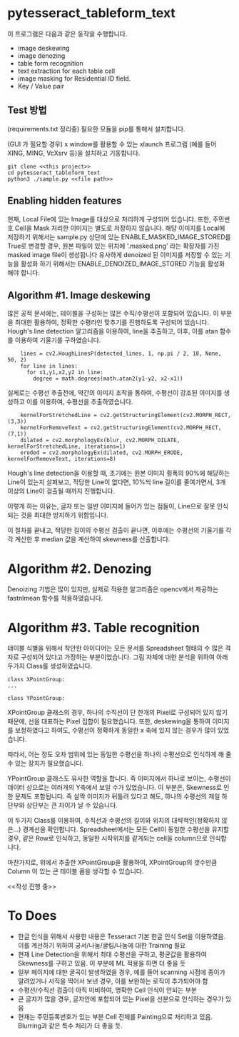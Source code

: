 # pytesseract_tableform_text

이 프로그램은 다음과 같은 동작을 수행합니다. 

 - image deskewing
 - image denozing
 - table form recognition
 - text extraction for each table cell
 - image masking for Residential ID field.
 - Key / Value pair

## Test 방법
(requirements.txt 정리중)
필요한 모듈을 pip를 통해서 설치합니다. 

(GUI 가 필요할 경우)
x window를 활용할 수 있는 xlaunch 프로그램 (예를 들어 XING, MING, VcXsrv 등)을 설치하고 기동합니다.

```
git clone <<this project>>
cd pytesseract_tableform_text
python3 ./sample.py <<file path>>
```

## Enabling hidden features
현재, Local File에 있는 Image를 대상으로 처리하게 구성되어 있습니다. 
또한, 주민번호 Cell을 Mask 처리한 이미지는 별도로 저장하지 않습니다. 해당 이미지를 Local에 저장하기 위해서는 sample.py 상단에 있는 ENABLE_MASKED_IMAGE_STORED를
True로 변경할 경우, 원본 파일이 있는 위치에 '.masked.png' 라는 확장자를 가진 masked image file이 생성됩니다
유사하게 denoized 된 이미지를 저장할 수 있는 기능을 활성화 하기 위해서는 ENABLE_DENOIZED_IMAGE_STORED 기능을 활성화 해야 합니다.

## Algorithm #1. Image deskewing

많은 공적 문서에는, 테이블을 구성하는 많은 수직/수평선이 포함되어 있습니다. 
이 부분을 최대한 활용하여, 정확한 수평라인 맞추기를 진행하도록 구성되어 있습니다. 
Hough's line detection 알고리즘을 이용하여, line을 추출하고, 이후, 이를 atan 함수를 이용하여 기울기를 구하였습니다. 

```
    lines = cv2.HoughLinesP(detected_lines, 1, np.pi / 2, 10, None, 50, 2)
    for line in lines:
      for x1,y1,x2,y2 in line:
        degree = math.degrees(math.atan2(y1-y2, x2-x1))
```

실제로는 수평선 추출전에, 약간의 이미지 조작을 통하여, 수평선이 강조된 이미지를 생성하고 이를 이용하여, 수평선을 추출하였습니다.

```
    kernelForStretchedLine = cv2.getStructuringElement(cv2.MORPH_RECT, (3,3))
    kernelForRemoveText = cv2.getStructuringElement(cv2.MORPH_RECT,(7,1))
    dilated = cv2.morphologyEx(blur, cv2.MORPH_DILATE, kernelForStretchedLine, iterations=1)
    eroded = cv2.morphologyEx(dilated, cv2.MORPH_ERODE, kernelForRemoveText, iterations=8)
```

Hough's line detection을 이용할 때, 초기에는 원본 이미지 횡폭의 90%에 해당하는 Line이 있는지 살펴보고, 적당한 Line이 없다면, 
10%씩 line 길이를 줄여가면서, 3개 이상의 Line이 검출될 때까지 진행합니다. 

이렇게 하는 이유는, 글자 또는 일반 이미지에 들어가 있는 점들이, Line으로 잘못 인식되는 것을 최대한 방지하기 위함입니다. 

이 절차를 끝내고, 적당한 길이의 수평선 검출이 끝나면, 이후에는 수평선의 기울기를 각각 계산한 후 median 값을 계산하여 skewness를 산출합니다.

# Algorithm #2. Denozing

Denoizing 기법은 많이 있지만, 실제로 적용한 알고리즘은 opencv에서 제공하는 fastnlmean 함수를 적용하였습니다. 

# Algorithm #3. Table recognition

테이블 식별을 위해서 착안한 아이디어는 모든 문서를 Spreadsheet 형태의 수 많은 격자로 구성되어 있다고 가정하는 부분이었습니다. 
그림 자체에 대한 분석을 위하여 아래 두가지 Class를 생성하였습니다. 

```
class XPointGroup:
...

class YPointGroup:
```

XPointGroup 클래스의 경우, 하나의 수직선이 단 한개의 Pixel로 구성되어 있지 않기 때문에, 선을 대표하는 Pixel 집합이 필요했습니다. 
또한, deskewing을 통하여 이미지를 보정하였다고 하여도, 수평선이 정확하게 동일한 x 축에 있지 않는 경우가 많이 있었습니다. 

따라서, 어는 정도 오차 범위에 있는 동일한 수평선을 하나의 수평선으로 인식하게 해 줄 수 있는 장치가 필요했습니다. 

YPointGroup 클래스도 유사한 역할을 합니다. 즉 이미지에서 하나로 보이는, 수평선이 데이터 상으로는 여러개의 Y축에서 보일 수가 있었습니다. 
이 부분은, Skewness로 인한 문제도 포함됩니다. 즉 살짝 이미지가 뒤틀려 있다고 해도, 하나의 수평선의 제일 하단부와 상단부는 큰 차이가 날 수 있습니다. 

이 두가지 Class를 이용하여, 수직선과 수평선의 길이와 위치의 대략적인(정확하지 않은...) 경계선을 확인합니다.
Spreadsheet에서는 모든 Cell이 동일한 수평선을 유지할 경우, 같은 Row로 인식하고, 동일한 시작위치를 같게되는 cell을 column으로 인식합니다. 

마찬가지로, 위에서 추출한 XPointGroup을 활용하여, XPointGroup의 갯수만큼 Column 이 있는 큰 테이블 폼을 생각할 수 있습니다. 

<<작성 진행 중>>

# To Does 

  - 한글 인식을 위해서 사용한 내용은 Tesseract 기본 한글 인식 Set을 이용하였음. 이를 계선하기 위하여 궁서/나눔/굴림/나눔에 대한 Training 필요
  - 현재 Line Detection을 위해서 최대 수평선을 구하고, 평균값을 활용하여 Skewness를 구하고 있음. 이 부분에 ML 적용을 하면 더 좋을 듯
  - 일부 페이지에 대한 굴곡이 발생하였을 경우, 예를 들어 scanning 시점에 종이가 말려있거나 사직을 찍어서 보낸 경우, 이를 보완하는 로직이 추가되어야 함
  - 수평선/수직선 검출이 아직 미비하여, 명확한 Cell 인식이 안되는 부분
  - 큰 글자가 많을 경우, 글자안에 포함되어 있는 Pixel을 선분으로 인식하는 경우가 있음
  - 현재는 주민등록번호가 있는 부분 Cell 전체를 Painting으로 처리하고 있음. Blurring과 같은 특수 처리가 더 좋을 듯.


